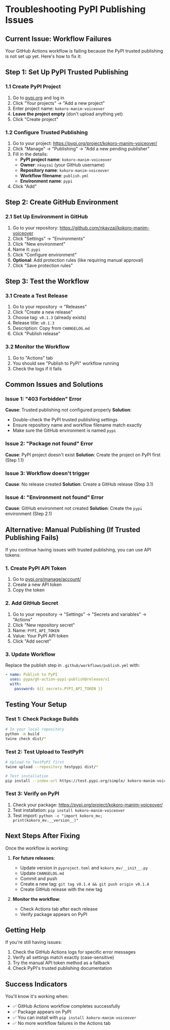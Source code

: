 # Troubleshooting PyPI Publishing Issues

## Current Issue: Workflow Failures

Your GitHub Actions workflow is failing because the PyPI trusted publishing is not set up yet. Here's how to fix it:

## Step 1: Set Up PyPI Trusted Publishing

### 1.1 Create PyPI Project
1. Go to [pypi.org](https://pypi.org) and log in
2. Click "Your projects" → "Add a new project"
3. Enter project name: `kokoro-manim-voiceover`
4. **Leave the project empty** (don't upload anything yet)
5. Click "Create project"

### 1.2 Configure Trusted Publishing
1. Go to your project: https://pypi.org/project/kokoro-manim-voiceover/
2. Click "Manage" → "Publishing" → "Add a new pending publisher"
3. Fill in the details:
   - **PyPI project name**: `kokoro-manim-voiceover`
   - **Owner**: `nkayzai` (your GitHub username)
   - **Repository name**: `kokoro-manim-voiceover`
   - **Workflow filename**: `publish.yml`
   - **Environment name**: `pypi`
4. Click "Add"

## Step 2: Create GitHub Environment

### 2.1 Set Up Environment in GitHub
1. Go to your repository: https://github.com/nkayzai/kokoro-manim-voiceover
2. Click "Settings" → "Environments"
3. Click "New environment"
4. Name it: `pypi`
5. Click "Configure environment"
6. **Optional**: Add protection rules (like requiring manual approval)
7. Click "Save protection rules"

## Step 3: Test the Workflow

### 3.1 Create a Test Release
1. Go to your repository → "Releases"
2. Click "Create a new release"
3. Choose tag: `v0.1.3` (already exists)
4. Release title: `v0.1.3`
5. Description: Copy from `CHANGELOG.md`
6. Click "Publish release"

### 3.2 Monitor the Workflow
1. Go to "Actions" tab
2. You should see "Publish to PyPI" workflow running
3. Check the logs if it fails

## Common Issues and Solutions

### Issue 1: "403 Forbidden" Error
**Cause**: Trusted publishing not configured properly
**Solution**: 
- Double-check the PyPI trusted publishing settings
- Ensure repository name and workflow filename match exactly
- Make sure the GitHub environment is named `pypi`

### Issue 2: "Package not found" Error
**Cause**: PyPI project doesn't exist
**Solution**: Create the project on PyPI first (Step 1.1)

### Issue 3: Workflow doesn't trigger
**Cause**: No release created
**Solution**: Create a GitHub release (Step 3.1)

### Issue 4: "Environment not found" Error
**Cause**: GitHub environment not created
**Solution**: Create the `pypi` environment (Step 2.1)

## Alternative: Manual Publishing (If Trusted Publishing Fails)

If you continue having issues with trusted publishing, you can use API tokens:

### 1. Create PyPI API Token
1. Go to [pypi.org/manage/account/](https://pypi.org/manage/account/)
2. Create a new API token
3. Copy the token

### 2. Add GitHub Secret
1. Go to your repository → "Settings" → "Secrets and variables" → "Actions"
2. Click "New repository secret"
3. Name: `PYPI_API_TOKEN`
4. Value: Your PyPI API token
5. Click "Add secret"

### 3. Update Workflow
Replace the publish step in `.github/workflows/publish.yml` with:
```yaml
- name: Publish to PyPI
  uses: pypa/gh-action-pypi-publish@release/v1
  with:
    password: ${{ secrets.PYPI_API_TOKEN }}
```

## Testing Your Setup

### Test 1: Check Package Builds
```bash
# In your local repository
python -m build
twine check dist/*
```

### Test 2: Test Upload to TestPyPI
```bash
# Upload to TestPyPI first
twine upload --repository testpypi dist/*

# Test installation
pip install --index-url https://test.pypi.org/simple/ kokoro-manim-voiceover
```

### Test 3: Verify on PyPI
1. Check your package: https://pypi.org/project/kokoro-manim-voiceover/
2. Test installation: `pip install kokoro-manim-voiceover`
3. Test import: `python -c "import kokoro_mv; print(kokoro_mv.__version__)"`

## Next Steps After Fixing

Once the workflow is working:

1. **For future releases**:
   - Update version in `pyproject.toml` and `kokoro_mv/__init__.py`
   - Update `CHANGELOG.md`
   - Commit and push
   - Create a new tag: `git tag v0.1.4 && git push origin v0.1.4`
   - Create GitHub release with the new tag

2. **Monitor the workflow**:
   - Check Actions tab after each release
   - Verify package appears on PyPI

## Getting Help

If you're still having issues:
1. Check the GitHub Actions logs for specific error messages
2. Verify all settings match exactly (case-sensitive)
3. Try the manual API token method as a fallback
4. Check PyPI's trusted publishing documentation

## Success Indicators

You'll know it's working when:
- ✅ GitHub Actions workflow completes successfully
- ✅ Package appears on PyPI
- ✅ You can install with `pip install kokoro-manim-voiceover`
- ✅ No more workflow failures in the Actions tab
